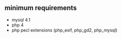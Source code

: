 ## minimum requirements ##

  * mysql 4.1
  * php 4
  * php pecl extensions (php\_exif, php\_gd2, php\_mysql)